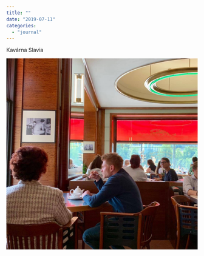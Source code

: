```yaml
---
title: ""
date: "2019-07-11"
categories: 
  - "journal"
---
```


Kavárna Slavia

![](images/cd0db70e5a.jpg)
